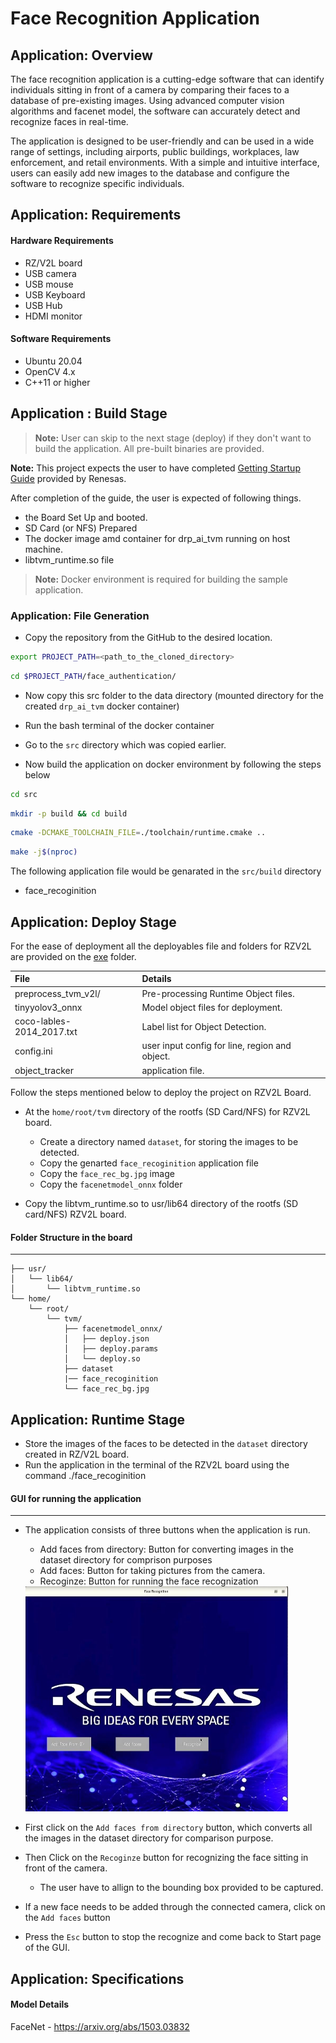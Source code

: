 # Face Recognition Application

## Application: Overview
The face recognition application is a cutting-edge software that can identify individuals sitting in front of a 
camera by comparing their faces to a database of pre-existing images. Using advanced computer vision algorithms and facenet model, 
the software can accurately detect and recognize faces in real-time.

The application is designed to be user-friendly and can be used in a wide range of settings, including airports, public buildings, 
workplaces, law enforcement, and retail environments. With a simple and intuitive interface, users can easily add new images to the 
database and configure the software to recognize specific individuals.


## Application: Requirements

#### Hardware Requirements
- RZ/V2L board
- USB camera
- USB mouse
- USB Keyboard
- USB Hub
- HDMI monitor

#### Software Requirements
- Ubuntu 20.04
- OpenCV 4.x
- C++11 or higher

## Application : Build Stage

>**Note:** User can skip to the next stage (deploy) if they don't want to build the application. All pre-built binaries are provided.

**Note:** This project expects the user to have completed [Getting Startup Guide]() provided by Renesas. 

After completion of the guide, the user is expected of following things.
- the Board Set Up and booted. 
- SD Card (or NFS) Prepared 
- The docker image amd container for drp_ai_tvm running on host machine.
- libtvm_runtime.so file 

>**Note:** Docker environment is required for building the sample application. 


### Application: File Generation

- Copy the repository from the GitHub to the desired location.
```sh
export PROJECT_PATH=<path_to_the_cloned_directory>
```
```sh
cd $PROJECT_PATH/face_authentication/
```

- Now copy this src folder to the data directory (mounted directory for the created `drp_ai_tvm` docker container)

- Run the bash terminal of the docker container 
- Go to the `src` directory which was copied earlier.
- Now build the application on docker environment by following the steps below
```sh
cd src
```
```sh
mkdir -p build && cd build
```
```sh
cmake -DCMAKE_TOOLCHAIN_FILE=./toolchain/runtime.cmake ..
```
```sh
make -j$(nproc)
```
The following application file would be genarated in the `src/build` directory
- face_recoginition

## Application: Deploy Stage

For the ease of deployment all the deployables file and folders for RZV2L are provided on the [exe](./exe) folder.

|File | Details |
|:---|:---|
|preprocess_tvm_v2l/ | Pre-processing Runtime Object files. |
|tinyyolov3_onnx | Model object files for deployment. |
|coco-lables-2014_2017.txt | Label list for Object Detection. |
|config.ini | user input config for line, region and object. |
|object_tracker | application file. |


Follow the steps mentioned below to deploy the project on RZV2L Board. 
* At the `home/root/tvm` directory of the rootfs (SD Card/NFS) for RZV2L board.
   * Create a directory named `dataset`, for storing the images to be detected. 
   * Copy the genarted `face_recoginition` application file 
   * Copy the `face_rec_bg.jpg` image
   * Copy the `facenetmodel_onnx` folder

* Copy the libtvm_runtime.so to usr/lib64 directory of the rootfs (SD card/NFS) RZV2L board.

#### Folder Structure in the board
----
```
├── usr/
│   └── lib64/
│       └── libtvm_runtime.so
└── home/
    └── root/
        └── tvm/
            ├── facenetmodel_onnx/
            │   ├── deploy.json
            │   ├── deploy.params
            │   └── deploy.so
            ├── dataset
            |── face_recoginition
            └── face_rec_bg.jpg
```

## Application: Runtime Stage


* Store the images of the faces to be detected in the `dataset` directory created in RZ/V2L board.
* Run the application in the terminal of the RZV2L board using the command
	./face_recoginition


#### GUI for running the application
--------------------------------

- The application consists of three buttons when the application is run.
	- Add faces from directory: Button for converting images in the dataset directory for comprison purposes
	- Add faces: Button for taking pictures from the camera.
	- Recoginze: Button for running the face recognization

	<img src=./images/face_authentication_front.JPG width="420" height="360">
	
- First click on the `Add faces from directory` button, which converts all the images in the dataset directory for comparison purpose.
* Then Click on the `Recoginze` button for recognizing the face sitting in front of the camera. 
	- The user have to allign to the bounding box provided to be captured.
* If a new face needs to be added through the connected camera, click on the `Add faces` button

* Press the `Esc` button to stop the recognize and come back to Start page of the GUI.

## Application: Specifications

#### Model Details

FaceNet - https://arxiv.org/abs/1503.03832





